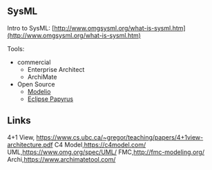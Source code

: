 ## SysML

Intro to SysML: [http://www.omgsysml.org/what-is-sysml.htm](http://www.omgsysml.org/what-is-sysml.htm)

Tools:
- commercial
  - Enterprise Architect
  - ArchiMate
- Open Source
  - [Modelio](https://modelio.org)
  - [Eclipse Papyrus](https://www.eclipse.org/papyrus/)

## Links

4+1 View, https://www.cs.ubc.ca/~gregor/teaching/papers/4+1view-architecture.pdf
C4 Model,https://c4model.com/
UML,https://www.omg.org/spec/UML/
FMC,http://fmc-modeling.org/
Archi,https://www.archimatetool.com/
